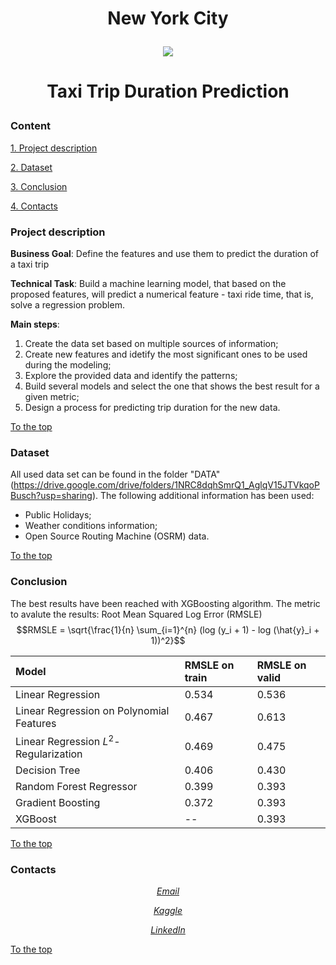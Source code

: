 # <p align="center"> New York City

<p align="center"> <img src = https://s.abcnews.com/images/Business/nyc-taxis-gty-rc-200220_hpMain.jpg> </p>

# <p align="center"> Taxi Trip Duration Prediction

### Content

[1. Project description](README.md#project-description)

[2. Dataset](README.md#dataset)

[3. Conclusion](README.md#conclusion)

[4. Contacts](README.md#contacts)

### Project description

**Business Goal**:
Define the features and use them to predict the duration of a taxi trip

**Technical Task**:
Build a machine learning model, that based on the proposed features, will predict a numerical feature - taxi ride time, that is, solve a regression problem.

**Main steps**:
1. Create the data set based on multiple sources of information;
2. Create new features and idetify the most significant ones to be used during the modeling;
3. Explore the provided data and identify the patterns;
4. Build several models and select the one that shows the best result for a given metric;
5. Design a process for predicting trip duration for the new data.

[To the top](README.md#content)

### Dataset

All used data set can be found in the folder "DATA"(https://drive.google.com/drive/folders/1NRC8dqhSmrQ1_AglqV15JTVkqoPBusch?usp=sharing). The following additional information has been used:
- Public Holidays;
- Weather conditions information;
- Open Source Routing Machine (OSRM) data.

[To the top](README.md#content)

### Conclusion

The best results have been reached with XGBoosting algorithm. The metric to avalute the results: Root Mean Squared Log Error (RMSLE)
$$RMSLE = \sqrt{\frac{1}{n} \sum_{i=1}^{n} (log (y_i + 1) - log (\hat{y}_i + 1))^2}$$


|**Model**|**RMSLE on train**|**RMSLE on valid**|
|:--|:--|:--|
|Linear Regression|0.534|0.536|
|Linear Regression on Polynomial Features|0.467|0.613|
|Linear Regression $L^2$-Regularization|0.469|0.475|
|Decision Tree|0.406|0.430|
|Random Forest Regressor|0.399|0.393|
|Gradient Boosting|0.372|0.393|
|XGBoost|--|0.393|

[To the top](README.md#content)

### Contacts

*<p align="center">[Email](natalia_konovalova@icloud.com)</p>*

*<p align="center">[Kaggle](https://www.kaggle.com/nataliamantyk)</p>* 

*<p align="center">[LinkedIn](https://www.linkedin.com/in/natalia-ds-198612241)</p>*

[To the top](README.md#content)
